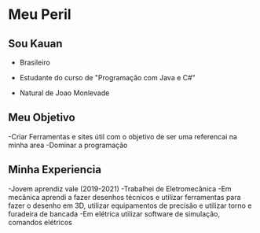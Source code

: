 # Meu Peril

## Sou Kauan

- Brasileiro

- Estudante do curso de "Programação com Java e C#"
- Natural de Joao Monlevade



## Meu Objetivo

-Criar Ferramentas e sites útil com o objetivo de ser uma referencai na minha area
-Dominar a programação

## Minha Experiencia

-Jovem aprendiz vale (2019-2021)
-Trabalhei de Eletromecânica
-Em mecânica aprendi a fazer desenhos técnicos e utilizar ferramentas para fazer o desenho em 3D, utilizar equipamentos de precisão e utilizar torno e furadeira de bancada
-Em elétrica utilizar software de simulação, comandos elétricos
